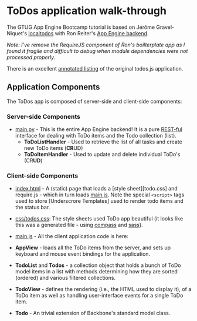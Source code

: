 # ToDos application walk-through

The GTUG App Engine Bootcamp tutorial is based on Jérôme Gravel-Niquet's [localtodos]
with Ron Reiter's [App Engine backend][webapp-boilerplate].

*Note: I've remove the RequireJS component of Ron's boilterplate app as I found it fragile and
difficult to debug when module dependencies were not processed properly.*

There is an excellent [annotated listing][localtodos-source] of the original todos.js application.

  [localtodos]: http://localtodos.com/
  [localtodos-source]: http://documentcloud.github.com/backbone/docs/todos.html
  [webapp-boilerplate]: https://github.com/ronreiter/webapp-boilerplate

## Application Components

The ToDos app is composed of server-side and client-side components:

### Server-side Components

- [main.py] - This is the entire App Engine backend!  It is a pure [REST-ful] interface
  for dealing with ToDo items and the Todo collection (list).
  - **ToDoListHandler** - Used to retrieve the list of all tasks and create new ToDo items
  (**CR**UD)
  - **ToDoItemHandler** - Used to update and delete individual ToDo's (CR**UD**)

### Client-side Components

- [index.html] - A (static) page that loads a [style sheet][todo.css] and require.js - which
  in turn loads [main.js].  Note the special `<script>` tags used to store [Underscrore Templates]
  used to render todo items and the status bar.
- [css/todos.css]: The style sheets used ToDo app beautiful (it looks
  like this was a generated file - using [compass] and [sass]).
- [main.js] - All the client application code is here:
- **AppView** - loads all the ToDo items from the server, and sets up keyboard
  and mouse event bindings for the application.
- **TodoList** and **Todos** - a collection object that holds a bunch of ToDo model items in a list
  with methods determining how they are sorted (ordered) and various filtered collections.
- **TodoView** - defines the rendering (i.e., the HTML used
  to display it), of a ToDo item as well as handling user-interface events for a single
  ToDo item.
- **Todo** - An trivial extension of Backbone's standard model class.

  [REST-ful]: http://en.wikipedia.org/wiki/Representational_state_transfer
  [Underscore Templates]: http://documentcloud.github.com/underscore/#template
  [less]: http://lesscss.org/
  [compass]: http://compass-style.org/
  [sass]: http://sass-lang.com/

  [main.py]: ../app/main.py
  [index.html]: ../app/index.html
  [css/todos.css]: ../app/css/todos.css
  [main.js]: ../app/js/main.js
